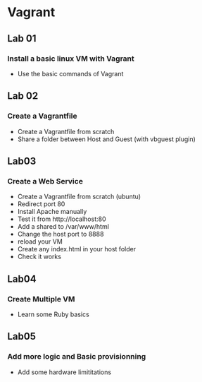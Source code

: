 # Vagrant
## Lab 01
### Install a basic linux VM with Vagrant
* Use the basic commands of Vagrant

## Lab 02
### Create a Vagrantfile
* Create a Vagrantfile from scratch
* Share a folder between Host and Guest (with vbguest plugin)

## Lab03
### Create a Web Service
* Create a Vagrantfile from scratch (ubuntu)
* Redirect port 80
* Install Apache manually
* Test it from http://localhost:80
* Add a shared to /var/www/html
* Change the host port to 8888
* reload your VM
* Create any index.html in your host folder
* Check it works

## Lab04
### Create Multiple VM
* Learn some Ruby basics

## Lab05
### Add more logic and Basic provisionning
* Add some hardware limititations
